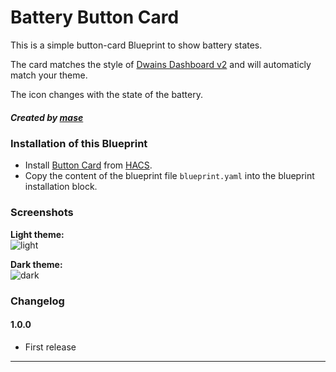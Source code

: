 # Battery Button Card

This is a simple button-card Blueprint to show battery states.

The card matches the style of [Dwains Dashboard v2](https://dwainscheeren.github.io/dwains-lovelace-dashboard/) and will automaticly match your theme.

The icon changes with the state of the battery.

##### Created by [mase](https://github.com/mase60)


### Installation of this Blueprint
- Install [Button Card](https://github.com/custom-cards/button-card) from [HACS](https://hacs.xyz).
- Copy the content of the blueprint file `blueprint.yaml` into the blueprint installation block.


### Screenshots
**Light theme:**<br>
![light](https://github.com/mase60/dwains-dashboard-blueprints/blob/main/card-blueprints/battery-button-card/screenshot_light.png?raw=true "Light")

**Dark theme:**<br>
![dark](https://github.com/mase60/dwains-dashboard-blueprints/blob/main/card-blueprints/battery-button-card/screenshot_dark.png?raw=true "Dark")


### Changelog
#### 1.0.0
- First release

---
